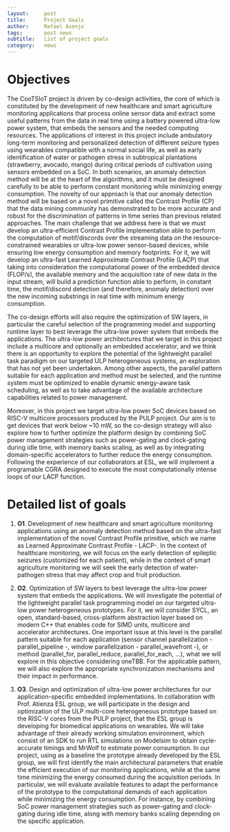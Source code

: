 ```yaml
---
layout:     post
title:      Project Goals
author:     Rafael Asenjo
tags: 		post news
subtitle:   List of project goals
category:   news
---
```

<!-- Start Writing Below in Markdown -->

# Objectives

The CooTSIoT project is driven by co-design activities, the core of which is constituted by the development of new healthcare and smart agriculture monitoring applications that process online sensor data and extract some useful patterns from the data in real time using a battery powered ultra-low power system, that embeds the sensors and the needed computing resources. The applications of interest in this project include ambulatory long-term monitoring and personalized detection of different seizure types using wearables compatible with a normal social life, as well as early identification of water or pathogen stress in subtropical plantations (strawberry, avocado, mango) during critical periods of cultivation using sensors embedded on a SoC. In both scenarios, an anomaly detection method will be at the heart of the algorithms, and it must be designed carefully to be able to perform constant monitoring while minimizing energy consumption. The novelty of our approach is that our anomaly detection method will be based on a novel primitive called the Contrast Profile (CP) that the data mining community has demonstrated to be more accurate and robust for the discrimination of patterns in time series than previous related approaches. The main challenge that we address here is that we must develop an ultra-efficient Contrast Profile implementation able to perform the computation of motif/discords over the streaming data on the resource-constrained wearables or ultra-low power sensor-based devices, while ensuring low energy consumption and memory footprints. For it, we will develop an ultra-fast Learned Approximate Contrast Profile (LACP) that taking into consideration the computational power of the embedded device (FLOP/s), the available memory and the acquisition rate of new data in the input stream, will build a prediction function able to perform, in constant time, the motif/discord detection (and therefore, anomaly detection) over the new incoming substrings in real time with minimum energy consumption.

The co-design efforts will also require the optimization of SW layers, in particular the careful selection of the programming model and supporting runtime layer to best leverage the ultra-low power system that embeds the applications. The ultra-low power architectures that we target in this project include a multicore and optionally an embedded accelerator, and we think there is an opportunity to explore the potential of the lightweight parallel task paradigm on our targeted ULP heterogeneous systems, an exploration that has not yet been undertaken. Among other aspects, the parallel pattern suitable for each application and method must be selected, and the runtime system must be optimized to enable dynamic energy-aware task scheduling, as well as to take advantage of the available architecture capabilities related to power management.

Moreover, in this project we target ultra-low power SoC devices based on RISC-V multicore processors produced by the PULP project. Our aim is to get devices that work below ~10 mW, so the co-design strategy will also explore how to further optimize the platform design by combining SoC power management strategies such as power-gating and clock-gating during idle time, with memory banks scaling, as well as by integrating domain-specific accelerators to further reduce the energy consumption. Following the experience of our collaborators at ESL, we will implement a programable CGRA designed to execute the most computationally intense loops of our LACP function.

# Detailed list of goals

1. **O1**. Development of new healthcare and smart agriculture monitoring applications using an anomaly detection method based on the ultra-fast implementation of the novel Contrast Profile primitive, which we name as Learned Approximate Contrast Profile - LACP-. In the context of healthcare monitoring, we will focus on the early detection of epileptic seizures (customized for each patient), while in the context of smart agriculture monitoring we will seek the early detection of water-pathogen stress that may affect crop and fruit production.

2. **O2**. Optimization of SW layers to best leverage the ultra-low power system that embeds the applications. We will investigate the potential of the lightweight parallel task programming model on our targeted ultra-low power heterogeneous prototypes. For it, we will consider SYCL, an open, standard-based, cross-platform abstraction layer based on modern C++ that enables code for SIMD units, multicore and accelerator architectures. One important issue at this level is the parallel pattern suitable for each application (sensor channel parallelization - parallel_pipeline -, window parallelization - parallel_wavefront -), or method (parallel_for, parallel_reduce, parallel_for_each, ...), what we will explore in this objective considering oneTBB. For the applicable pattern, we will also explore the appropriate synchronization mechanisms and their impact in performance.

3. **O3**. Design and optimization of ultra-low power architectures for our application-specific embedded implementations. In collaboration with Prof. Atienza ESL group, we will participate in the design and optimization of the ULP multi-core heterogeneous prototype based on the RISC-V cores from the PULP project, that the ESL group is developing for biomedical applications on wearables. We will take advantage of their already working simulation environment, which consist of an SDK to run RTL simulations on Modelsim to obtain cycle-accurate timings and MrWolf to estimate power consumption. In our project, using as a baseline the prototype already developed by the ESL group, we will first identify the main architectural parameters that enable the efficient execution of our monitoring applications, while at the same time minimizing the energy consumed during the acquisition periods. In particular, we will evaluate available features to adapt the performance of the prototype to the computational demands of each application while minimizing the energy consumption. For instance, by combining SoC power management strategies such as power-gating and clock-gating during idle time, along with memory banks scaling depending on the specific application.